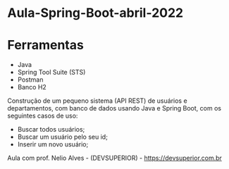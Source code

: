 # Aula-Spring-Boot-abril-2022

# Ferramentas
* Java
* Spring Tool Suite (STS)
* Postman
* Banco H2

Construção de um pequeno sistema (API REST) de usuários e departamentos, com banco de dados usando Java e Spring Boot, com os seguintes casos de uso:

* Buscar todos usuários;
* Buscar um usuário pelo seu id;
* Inserir um novo usuário;


Aula com prof. Nelio Alves - (DEVSUPERIOR) - https://devsuperior.com.br
